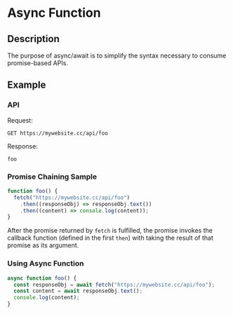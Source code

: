 # Async Function

## Description

The purpose of async/await is to simplify the syntax necessary to consume promise-based APIs.

## Example

### API

Request:

```http
GET https://mywebsite.cc/api/foo
```

Response:

```plaintext
foo
```

### Promise Chaining Sample

```js
function foo() {
  fetch("https://mywebsite.cc/api/foo")
    .then((responseObj) => responseObj.text())
    .then((content) => console.log(content));
}
```

After the promise returned by `fetch` is fulfilled, the promise invokes the callback function (defined in the first `then`) with taking the result of that promise as its argument.

### Using Async Function

```js
async function foo() {
  const responseObj = await fetch("https://mywebsite.cc/api/foo");
  const content = await responseObj.text();
  console.log(content);
}
```

